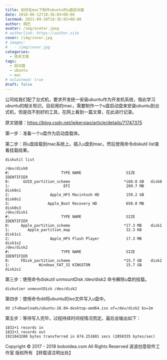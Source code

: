 ```yaml
---
title: 如何在mac下制作ubuntu的u盘启动盘
date: 2018-06-12T18:36:03+08:00
lastmod: 2021-09-28T18:36:03+08:00
author: 胡巴
avatar: /img/avatar.jpeg
# authorlink: https://author.site
cover: /img/cover.jpg
# images:
#   - /img/cover.jpg
categories:
  - 技术文章
tags:
  - 启动盘
  - ubuntu
  - mac
# nolastmod: true
draft: false
---
```


公司给我们配了台式机，要求开发统一安装ubuntu作为开发机系统，借此学习ubuntu的相关知识。目前用的mac，需要制作一个u盘启动盘来安装ubuntu到台式机，但是找不到好的工具，在网上看到一篇文章，在此进行记录。

<!--more-->

原文链接：https://blog.csdn.net/jeikerxiao/article/details/71747375

第一步：准备一个u盘作为启动盘载体。

第二步：将u盘挂载到mac系统上。插入u盘到mac，然后使用命令diskutil list查看挂载结果。

    diskutil list

    /dev/disk0
    #:                       TYPE NAME                    SIZE       IDENTIFIER
    0:      GUID_partition_scheme                        *160.0 GB   disk0
    1:                        EFI                         209.7 MB   disk0s1
    2:                  Apple_HFS Macintosh HD            159.2 GB   disk0s2
    3:                 Apple_Boot Recovery HD             650.0 MB   disk0s3
    /dev/disk1
    #:                       TYPE NAME                    SIZE       IDENTIFIER
    0:     Apple_partition_scheme                        *17.3 MB    disk1
    1:        Apple_partition_map                         32.3 KB    disk1s1
    2:                  Apple_HFS Flash Player            17.3 MB    disk1s2
    /dev/disk2
    #:                       TYPE NAME                    SIZE       IDENTIFIER
    0:     FDisk_partition_scheme                        *15.7 GB    disk2
    1:             Windows_FAT_32 KINGSTON                15.7 GB    disk2s1

第三步：使用命令diskutil unmountDisk /dev/disk2 命令解除u盘的挂载。

    diskutier unmountDisk /dev/disk2

第四步：使用命令dd将ubuntu的iso文件写入u盘中。

    dd if=Downloads/ubuntu-18.04-desktop-amd64.iso of=/dev/disk2 bs=1m

第五步：等待写入完毕，过程持续时间视情况而定。最后会输出如下：

    1832+1 records in
    1832+1 records out
    1921843200 bytes transferred in 674.251601 secs (2850335 bytes/sec)

<!--declare-declare-->

Copyright &copy; 2017 - 2018 boboidea.com All Rights Reserved 波波创意软件工作室 版权所有 【转载请注明出处】
